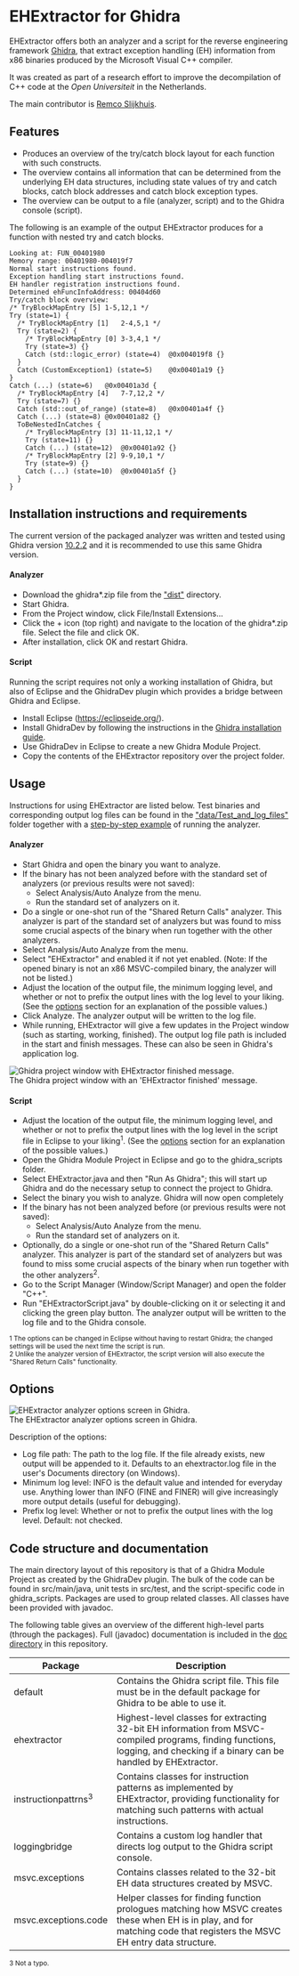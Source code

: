 # EHExtractor for Ghidra

EHExtractor offers both an analyzer and a script for the reverse engineering framework [Ghidra](https://ghidra-sre.org/), that extract exception handling (EH) information from x86 binaries produced by the Microsoft Visual C++ compiler.

It was created as part of a research effort to improve the decompilation of C++ code at the *Open Universiteit* in the Netherlands.

The main contributor is [Remco Slijkhuis](https://github.com/RemcoSlijkhuis).

## Features

* Produces an overview of the try/catch block layout for each function with such constructs.
* The overview contains all information that can be determined from the underlying EH data structures, including state values of try and catch blocks, catch block addresses and catch block exception types.
* The overview can be output to a file (analyzer, script) and to the Ghidra console (script).

The following is an example of the output EHExtractor produces for a function with nested try and catch blocks.

```
Looking at: FUN_00401980
Memory range: 00401980-004019f7
Normal start instructions found.
Exception handling start instructions found.
EH handler registration instructions found.
Determined ehFuncInfoAddress: 00404d60
Try/catch block overview:
/* TryBlockMapEntry [5]	1-5,12,1 */
Try (state=1) {
  /* TryBlockMapEntry [1]	2-4,5,1 */
  Try (state=2) {
    /* TryBlockMapEntry [0]	3-3,4,1 */
    Try (state=3) {}
    Catch (std::logic_error) (state=4)	@0x004019f8 {}
  }
  Catch (CustomException1) (state=5)	@0x00401a19 {}
}
Catch (...) (state=6)	@0x00401a3d {
  /* TryBlockMapEntry [4]	7-7,12,2 */
  Try (state=7) {}
  Catch (std::out_of_range) (state=8)	@0x00401a4f {}
  Catch (...) (state=8)	@0x00401a82 {}
  ToBeNestedInCatches {
    /* TryBlockMapEntry [3]	11-11,12,1 */
    Try (state=11) {}
    Catch (...) (state=12)	@0x00401a92 {}
    /* TryBlockMapEntry [2]	9-9,10,1 */
    Try (state=9) {}
    Catch (...) (state=10)	@0x00401a5f {}
  }
}
```

## Installation instructions and requirements

The current version of the packaged analyzer was written and tested using Ghidra version [10.2.2](https://github.com/NationalSecurityAgency/ghidra/releases/tag/Ghidra_10.2.2_build) and it is recommended to use this same Ghidra version.

#### Analyzer

- Download the ghidra*.zip file from the ["dist"](/dist) directory.
- Start Ghidra.
- From the Project window, click File/Install Extensions...
- Click the + icon (top right) and navigate to the location of the ghidra*.zip file. Select the file and click OK.
- After installation, click OK and restart Ghidra.

#### Script

Running the script requires not only a working installation of Ghidra, but also of Eclipse and the GhidraDev plugin which provides a bridge between Ghidra and Eclipse.

- Install Eclipse (https://eclipseide.org/).
- Install GhidraDev by following the instructions in the [Ghidra installation guide](https://ghidra-sre.org/InstallationGuide.html#Development).
- Use GhidraDev in Eclipse to create a new Ghidra Module Project.
- Copy the contents of the EHExtractor repository over the project folder.


## Usage

Instructions for using EHExtractor are listed below. Test binaries and corresponding output log files can be found in the ["data/Test_and_log_files"](/data/Test_and_log_files) folder together with a [step-by-step example](/data/Test_and_log_files/README.md) of running the analyzer.

#### Analyzer

- Start Ghidra and open the binary you want to analyze.
- If the binary has not been analyzed before with the standard set of analyzers (or previous results were not saved):
	- Select Analysis/Auto Analyze from the menu.
	- Run the standard set of analyzers on it.
- Do a single or one-shot run of the "Shared Return Calls" analyzer. This analyzer is part of the standard set of analyzers but was found to miss some crucial aspects of the binary when run together with the other analyzers.
- Select Analysis/Auto Analyze from the menu.
- Select "EHExtractor" and enabled it if not yet enabled. (Note: If the opened binary is not an x86 MSVC-compiled binary, the analyzer will not be listed.)
- Adjust the location of the output file, the minimum logging level, and whether or not to prefix the output lines with the log level to your liking. (See the [options](#options) section for an explanation of the possible values.)
- Click Analyze. The analyzer output will be written to the log file.
- While running, EHExtractor will give a few updates in the Project window (such as starting, working, finished). The output log file path is included in the start and finish messages. These can also be seen in Ghidra's application log.

![Ghidra project window with EHExtractor finished message.](data/Images/Project_finished.png)<br>
The Ghidra project window with an 'EHExtractor finished' message.


#### Script
- Adjust  the location of the output file, the minimum logging level, and  whether or not to prefix the output lines with the log level in the script file in Eclipse to your liking<sup>1</sup>. (See the [options](#options) section for an explanation of the possible values.)
- Open the Ghidra Module Project in Eclipse and go to the ghidra_scripts folder.
- Select EHExtractor.java and then "Run As Ghidra"; this will start up Ghidra and do the necessary setup to connect the project to Ghidra.
- Select the binary you wish to analyze. Ghidra will now open completely
- If the binary has not been analyzed before (or previous results were not saved):
	- Select Analysis/Auto Analyze from the menu.
	- Run the standard set of analyzers on it.
- Optionally, do a single or one-shot run of the "Shared Return Calls" analyzer. This analyzer is part of the standard set of analyzers but was found to miss some crucial aspects of the binary when run together with the other analyzers<sup>2</sup>.
- Go to the Script Manager (Window/Script Manager) and open the folder "C++".
- Run "EHExtractorScript.java" by double-clicking on it or selecting it and clicking the green play button. The analyzer output will be written to the log file and to the Ghidra console.

<sup>1 The options can be changed in Eclipse without having to restart Ghidra; the changed settings will be used the next time the script is run.</sup><br>
<sup>2 Unlike the analyzer version of EHExtractor, the script version will also execute the "Shared Return Calls" functionality.</sup>

## Options

![EHExtractor analyzer options screen in Ghidra.](data/Images/Options.png)<br>
The EHExtractor analyzer options screen in Ghidra.

Description of the options:
- Log file path: The path to the log file. If the file already exists, new output will be appended to it. Defaults to an ehextractor.log file in the user's Documents directory (on Windows).
- Minimum log level: INFO is the default value and intended for everyday use. Anything lower than INFO (FINE and FINER) will give increasingly more output details (useful for debugging).
- Prefix log level: Whether or not to prefix the output lines with the log level. Default: not checked.

## Code structure and documentation

The main directory layout of this repository is that of a Ghidra Module Project as created by the GhidraDev plugin. The bulk of the code can be found in src/main/java, unit tests in src/test, and the script-specific code in ghidra_scripts. Packages are used to group related classes. All classes have been provided with javadoc.

The following table gives an overview of the different high-level parts (through the packages). Full (javadoc) documentation is included in the [doc directory](/doc) in this repository.

| Package                        | Description                                                                                                                                                                 |
| ------------------------------ | ----------------------------------------------------------------------------------------------------------------------------------------------------------------------------|
| default                        | Contains the Ghidra script file. This file must be in the default package for Ghidra to be able to use it.                                                                  |
| ehextractor                    | Highest-level classes for extracting 32-bit EH information from MSVC-compiled programs, finding functions, logging, and checking if a binary can be handled by EHExtractor. |
| instructionpattrns<sup>3</sup> | Contains classes for instruction patterns as implemented by EHExtractor, providing functionality for matching such patterns with actual instructions.                       |
| loggingbridge                  | Contains a custom log handler that directs log output to the Ghidra script console.                                                                                         |
| msvc.exceptions                | Contains classes related to the 32-bit EH data structures created by MSVC.                                                                                                  |
| msvc.exceptions.code           | Helper classes for finding function prologues matching how MSVC creates these when EH is in play, and for matching code that registers the MSVC EH entry data structure.    |

<sup>3 Not a typo.</sup>


